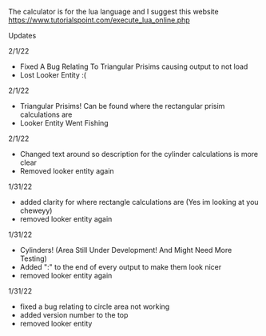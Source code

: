 The calculator is for the lua language and I suggest this website
https://www.tutorialspoint.com/execute_lua_online.php



Updates

2/1/22
- Fixed A Bug Relating To Triangular Prisims causing output to not load
- Lost Looker Entity :(

2/1/22
- Triangular Prisims! Can be found where the rectangular prisim calculations are
- Looker Entity Went Fishing

2/1/22
- Changed text around so description for the cylinder calculations is more clear
- Removed looker entity again

1/31/22
- added clarity for where rectangle calculations are (Yes im looking at you cheweyy)
- removed looker entity again

1/31/22

- Cylinders! (Area Still Under Development! And Might Need More Testing)
- Added ":" to the end of every output to make them look nicer
- removed looker entity again

1/31/22
- fixed a bug relating to circle area not working
- added version number to the top
- removed looker entity
